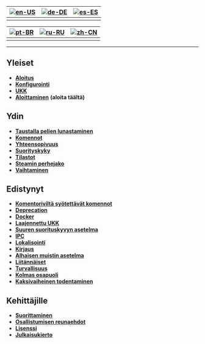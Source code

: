 | [![en-US](https://raw.githubusercontent.com/hjnilsson/country-flags/master/png100px/us.png)](https://github.com/JustArchiNET/ArchiSteamFarm/wiki/Home) | [![de-DE](https://raw.githubusercontent.com/hjnilsson/country-flags/master/png100px/de.png)](https://github.com/JustArchiNET/ArchiSteamFarm/wiki/Home-de-DE) | [![es-ES](https://raw.githubusercontent.com/hjnilsson/country-flags/master/png100px/es.png)](https://github.com/JustArchiNET/ArchiSteamFarm/wiki/Home-es-ES) |
| ------------------------------------------------------------------------------------------------------------------------------------------------------ | ------------------------------------------------------------------------------------------------------------------------------------------------------------ | ------------------------------------------------------------------------------------------------------------------------------------------------------------ |
|                                                                                                                                                        |                                                                                                                                                              |                                                                                                                                                              |

| [![pt-BR](https://raw.githubusercontent.com/hjnilsson/country-flags/master/png100px/br.png)](https://github.com/JustArchiNET/ArchiSteamFarm/wiki/Home-pt-BR) | [![ru-RU](https://raw.githubusercontent.com/hjnilsson/country-flags/master/png100px/ru.png)](https://github.com/JustArchiNET/ArchiSteamFarm/wiki/Home-ru-RU) | [![zh-CN](https://raw.githubusercontent.com/hjnilsson/country-flags/master/png100px/cn.png)](https://github.com/JustArchiNET/ArchiSteamFarm/wiki/Home-zh-CN) |
| ------------------------------------------------------------------------------------------------------------------------------------------------------------ | ------------------------------------------------------------------------------------------------------------------------------------------------------------ | ------------------------------------------------------------------------------------------------------------------------------------------------------------ |
|                                                                                                                                                              |                                                                                                                                                              |                                                                                                                                                              |

* * *

## Yleiset

* **[Aloitus](https://github.com/JustArchiNET/ArchiSteamFarm/wiki/Home)**
* **[Konfigurointi](https://github.com/JustArchiNET/ArchiSteamFarm/wiki/Configuration)**
* **[UKK](https://github.com/JustArchiNET/ArchiSteamFarm/wiki/FAQ)**
* **[Aloittaminen](https://github.com/JustArchiNET/ArchiSteamFarm/wiki/Setting-up)** **(aloita täältä)**

## Ydin

* **[Taustalla pelien lunastaminen](https://github.com/JustArchiNET/ArchiSteamFarm/wiki/Background-games-redeemer)**
* **[Komennot](https://github.com/JustArchiNET/ArchiSteamFarm/wiki/Commands)**
* **[Yhteensopivuus](https://github.com/JustArchiNET/ArchiSteamFarm/wiki/Compatibility)**
* **[Suorityskyky](https://github.com/JustArchiNET/ArchiSteamFarm/wiki/Performance)**
* **[Tilastot](https://github.com/JustArchiNET/ArchiSteamFarm/wiki/Statistics)**
* **[Steamin perhejako](https://github.com/JustArchiNET/ArchiSteamFarm/wiki/Steam-Family-Sharing)**
* **[Vaihtaminen](https://github.com/JustArchiNET/ArchiSteamFarm/wiki/Trading)**

## Edistynyt

* **[Komentoriviltä syötettävät komennot](https://github.com/JustArchiNET/ArchiSteamFarm/wiki/Command-line-arguments)**
* **[Deprecation](https://github.com/JustArchiNET/ArchiSteamFarm/wiki/Deprecation)**
* **[Docker](https://github.com/JustArchiNET/ArchiSteamFarm/wiki/Docker)**
* **[Laajennettu UKK](https://github.com/JustArchiNET/ArchiSteamFarm/wiki/Extended-FAQ)**
* **[Suuren suorituskyvyn asetelma](https://github.com/JustArchiNET/ArchiSteamFarm/wiki/High-performance-setup)**
* **[IPC](https://github.com/JustArchiNET/ArchiSteamFarm/wiki/IPC)**
* **[Lokalisointi](https://github.com/JustArchiNET/ArchiSteamFarm/wiki/Localization)**
* **[Kirjaus](https://github.com/JustArchiNET/ArchiSteamFarm/wiki/Logging)**
* **[Alhaisen muistin asetelma](https://github.com/JustArchiNET/ArchiSteamFarm/wiki/Low-memory-setup)**
* **[Liitännäiset](https://github.com/JustArchiNET/ArchiSteamFarm/wiki/Plugins)**
* **[Turvallisuus](https://github.com/JustArchiNET/ArchiSteamFarm/wiki/Security)**
* **[Kolmas osapuoli](https://github.com/JustArchiNET/ArchiSteamFarm/wiki/Third-party)**
* **[Kaksivaiheinen todentaminen](https://github.com/JustArchiNET/ArchiSteamFarm/wiki/Two-factor-authentication)**

## Kehittäjille

* **[Suorittaminen](https://github.com/JustArchiNET/ArchiSteamFarm/wiki/Compilation)**
* **[Osallistumisen reunaehdot](https://github.com/JustArchiNET/ArchiSteamFarm/blob/master/.github/CONTRIBUTING.md)**
* **[Lisenssi](https://github.com/JustArchiNET/ArchiSteamFarm/wiki/License)**
* **[Julkaisukierto](https://github.com/JustArchiNET/ArchiSteamFarm/wiki/Release-cycle)**